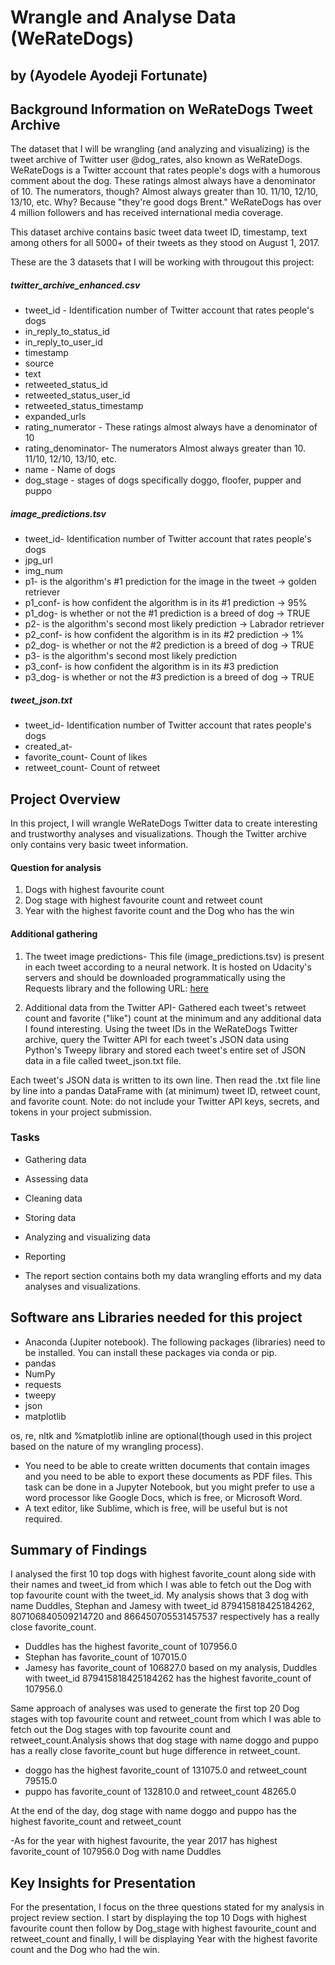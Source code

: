 # Wrangle and Analyse Data (WeRateDogs)
## by (Ayodele Ayodeji Fortunate)

## Background Information on WeRateDogs Tweet Archive


The dataset that I will be wrangling (and analyzing and visualizing) is the tweet archive of Twitter user @dog_rates, also known as WeRateDogs. WeRateDogs is a Twitter account that rates people's dogs with a humorous comment about the dog. These ratings almost always have a denominator of 10. The numerators, though? Almost always greater than 10. 11/10, 12/10, 13/10, etc. Why? Because "they're good dogs Brent." WeRateDogs has over 4 million followers and has received international media coverage.

This dataset archive contains basic tweet data tweet ID, timestamp, text among others for all 5000+ of their tweets as they stood on August 1, 2017.

These are the 3 datasets that I will be working with througout this project:

#####  twitter_archive_enhanced.csv

- tweet_id - Identification number of Twitter account that rates people's dogs
- in_reply_to_status_id
- in_reply_to_user_id
- timestamp
- source
- text
- retweeted_status_id
- retweeted_status_user_id
- retweeted_status_timestamp
- expanded_urls
- rating_numerator - These ratings almost always have a denominator of 10
- rating_denominator- The numerators Almost always greater than 10. 11/10, 12/10, 13/10, etc.
- name - Name of dogs
- dog_stage - stages of dogs specifically doggo, floofer, pupper and puppo

#####  image_predictions.tsv
- tweet_id- Identification number of Twitter account that rates people's dogs
- jpg_url
- img_num
- p1- is the algorithm's #1 prediction for the image in the tweet → golden retriever
- p1_conf- is how confident the algorithm is in its #1 prediction → 95%
- p1_dog- is whether or not the #1 prediction is a breed of dog → TRUE
- p2- is the algorithm's second most likely prediction → Labrador retriever
- p2_conf- is how confident the algorithm is in its #2 prediction → 1%
- p2_dog- is whether or not the #2 prediction is a breed of dog → TRUE
- p3- is the algorithm's second most likely prediction
- p3_conf- is how confident the algorithm is in its #3 prediction
- p3_dog- is whether or not the #3 prediction is a breed of dog → TRUE

##### tweet_json.txt
- tweet_id- Identification number of Twitter account that rates people's dogs 
- created_at- 
- favorite_count- Count of likes
- retweet_count- Count of retweet


## Project Overview

In this project, I will wrangle WeRateDogs Twitter data to create interesting and trustworthy analyses and visualizations. Though the Twitter archive only contains very basic tweet information.

#### Question for analysis
1. Dogs with highest favourite count
2. Dog stage with highest favourite count and retweet count
4. Year with the highest favorite count and the Dog who has the win

#### Additional gathering
1. The tweet image predictions- This file (image_predictions.tsv) is present in each tweet according to a neural network. It is hosted on Udacity's servers and should be downloaded programmatically using the Requests library and the following URL: [here](https://d17h27t6h515a5.cloudfront.net/topher/2017/August/599fd2ad_image-predictions/image-predictions.tsv)

2. Additional data from the Twitter API- Gathered each tweet's retweet count and favorite ("like") count at the minimum and any additional data I found interesting. Using the tweet IDs in the WeRateDogs Twitter archive, query the Twitter API for each tweet's JSON data using Python's Tweepy library and stored each tweet's entire set of JSON data in a file called tweet_json.txt file.

Each tweet's JSON data is written to its own line. Then read the .txt file line by line into a pandas DataFrame with (at minimum) tweet ID, retweet count, and favorite count. Note: do not include your Twitter API keys, secrets, and tokens in your project submission.

### Tasks

- Gathering data

- Assessing data

- Cleaning data

- Storing data

- Analyzing and visualizing data

- Reporting

* The report section contains both my data wrangling efforts and my data analyses and visualizations.


## Software  ans Libraries needed for this project

- Anaconda (Jupiter notebook).
The following packages (libraries) need to be installed. You can install these packages via conda or pip.
- pandas
- NumPy
- requests
- tweepy
- json
- matplotlib

os, re, nltk and %matplotlib inline are optional(though used in this project based on the nature of my wrangling process).

- You need to be able to create written documents that contain images and you need to be able to export these documents as PDF files. This task can be done in a Jupyter Notebook, but you might prefer to use a word processor like Google Docs, which is free, or Microsoft Word.
- A text editor, like Sublime, which is free, will be useful but is not required.

## Summary of Findings

I analysed the first 10 top dogs with highest favorite_count along side with their names and tweet_id from which I was able to fetch out the Dog with top favourite count with the tweet_id. My analysis shows that 3 dog with name Duddles, Stephan and Jamesy with tweet_id 879415818425184262, 807106840509214720 and 866450705531457537 respectively has a really close favorite_count.

- Duddles has the highest favorite_count of 107956.0
- Stephan has favorite_count of 107015.0
- Jamesy has favorite_count of 106827.0
based on my analysis, Duddles with tweet_id 879415818425184262 has the highest favorite_count of 107956.0

Same approach of analyses was used to generate the first top 20 Dog stages with top favourite count and retweet_count from which I was able to fetch out the Dog stages with top favourite count and retweet_count.Analysis shows that dog stage with name doggo and puppo has a really close favorite_count but huge difference in retweet_count.

- doggo has the highest favorite_count of 131075.0 and retweet_count 79515.0
- puppo has favorite_count of 132810.0 and retweet_count 48265.0

At the end of the day, dog stage with name doggo and puppo has the highest favorite_count and retweet_count

-As for the year with highest favourite, the year 2017 has highest favorite_count of 107956.0 Dog with name Duddles

## Key Insights for Presentation

For the presentation, I focus on the three questions stated for my analysis in project review section. I start by displaying the top 10 Dogs with highest favourite count then follow by Dog_stage with highest favourite_count and retweet_count and finally, I will be displaying Year with the highest favorite count and the Dog who had the win.